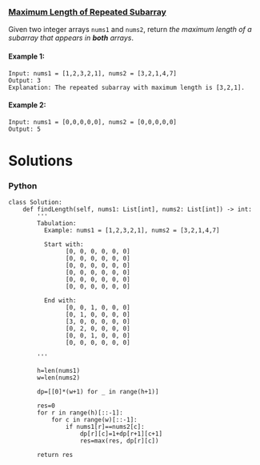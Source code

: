 ### [Maximum Length of Repeated Subarray](https://leetcode.com/problems/maximum-length-of-repeated-subarray/) <br>

Given two integer arrays `nums1` and `nums2`, return *the maximum length of a subarray that appears in ***both*** arrays*.


#### Example 1:

```
Input: nums1 = [1,2,3,2,1], nums2 = [3,2,1,4,7]
Output: 3
Explanation: The repeated subarray with maximum length is [3,2,1].

```

#### Example 2:

```
Input: nums1 = [0,0,0,0,0], nums2 = [0,0,0,0,0]
Output: 5

```



# Solutions

### Python
```
class Solution:
    def findLength(self, nums1: List[int], nums2: List[int]) -> int:
        '''
        Tabulation:
          Example: nums1 = [1,2,3,2,1], nums2 = [3,2,1,4,7]
          
          Start with:
                [0, 0, 0, 0, 0, 0]
                [0, 0, 0, 0, 0, 0]
                [0, 0, 0, 0, 0, 0]
                [0, 0, 0, 0, 0, 0]
                [0, 0, 0, 0, 0, 0]
                [0, 0, 0, 0, 0, 0]

          End with: 
                [0, 0, 1, 0, 0, 0]
                [0, 1, 0, 0, 0, 0]
                [3, 0, 0, 0, 0, 0]
                [0, 2, 0, 0, 0, 0]
                [0, 0, 1, 0, 0, 0]
                [0, 0, 0, 0, 0, 0]
          
        '''
        
        h=len(nums1)
        w=len(nums2)
        
        dp=[[0]*(w+1) for _ in range(h+1)]
                
        res=0
        for r in range(h)[::-1]:
            for c in range(w)[::-1]:
                if nums1[r]==nums2[c]:
                    dp[r][c]=1+dp[r+1][c+1]
                    res=max(res, dp[r][c])
            
        return res

```

